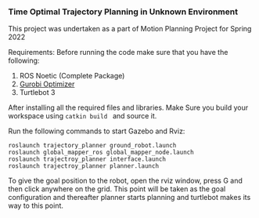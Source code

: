 ### Time Optimal Trajectory Planning in Unknown Environment
This project was undertaken as a part of Motion Planning Project for Spring 2022

Requirements: 
Before running the code make sure that you have the following:
  1. ROS Noetic (Complete Package)
  2. [Gurobi Optimizer](https://www.gurobi.com/products/gurobi-optimizer/)
  3. Turtlebot 3 

After installing all the required files and libraries. 
Make Sure you build your workspace using ```catkin build ``` and source it.

Run the following commands to start Gazebo and Rviz:
```
roslaunch trajectory_planner ground_robot.launch
roslaunch global_mapper_ros global_mapper_node.launch
roslaunch trajectroy_planner interface.launch
roslaunch trajectroy_planner planner.launch
```
To give the goal position to the robot, open the rviz window, press G and then click anywhere on the grid. This point will be taken as the goal configuration and thereafter planner starts planning and turtlebot makes its way to this point.


